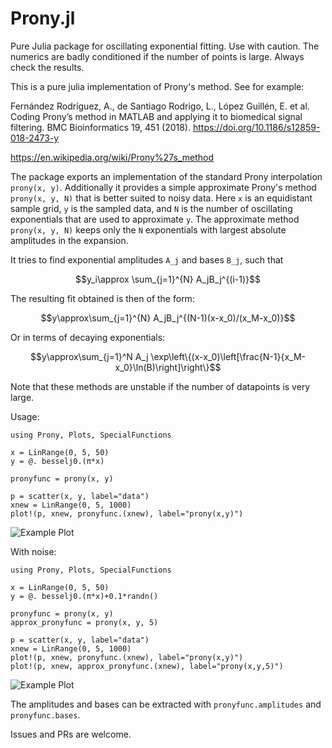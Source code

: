 
# Prony.jl
Pure Julia package for oscillating exponential fitting. Use with caution. The numerics are badly conditioned if the number of points is large. Always check the results.

This is a pure julia implementation of Prony's method. See for example:

Fernández Rodríguez, A., de Santiago Rodrigo, L., López Guillén, E. et al. Coding Prony’s method in MATLAB and applying it to biomedical signal filtering. BMC Bioinformatics 19, 451 (2018). https://doi.org/10.1186/s12859-018-2473-y

https://en.wikipedia.org/wiki/Prony%27s_method

The package exports an implementation of the standard Prony interpolation `prony(x, y)`. Additionally it provides a simple approximate Prony's method `prony(x, y, N)` that is better suited to noisy data. Here `x` is an equidistant sample grid, `y` is the sampled data, and `N` is the number of oscillating exponentials that are used to approximate `y`. The approximate method `prony(x, y, N)` keeps only the `N` exponentials with largest absolute amplitudes in the expansion.

It tries to find exponential amplitudes `A_j` and bases `B_j`, such that

$$y_i\approx \sum_{j=1}^{N} A_jB_j^{(i-1)}$$

The resulting fit obtained is then of the form:

$$y\approx\sum_{j=1}^{N} A_jB_j^{(N-1)(x-x_0)/(x_M-x_0)}$$

Or in terms of decaying exponentials:

$$y\approx\sum_{j=1}^N A_j \exp\left\{(x-x_0)\left[\frac{N-1}{x_M-x_0}\ln(B)\right]\right\}$$

Note that these methods are unstable if the number of datapoints is very large.

Usage:

```
using Prony, Plots, SpecialFunctions

x = LinRange(0, 5, 50)
y = @. besselj0.(π*x)

pronyfunc = prony(x, y)

p = scatter(x, y, label="data")
xnew = LinRange(0, 5, 1000)
plot!(p, xnew, pronyfunc.(xnew), label="prony(x,y)")
```

![Example Plot](prony_no_noise.png)

With noise:


```
using Prony, Plots, SpecialFunctions

x = LinRange(0, 5, 50)
y = @. besselj0.(π*x)+0.1*randn() 

pronyfunc = prony(x, y)
approx_pronyfunc = prony(x, y, 5)

p = scatter(x, y, label="data")
xnew = LinRange(0, 5, 1000)
plot!(p, xnew, pronyfunc.(xnew), label="prony(x,y)")
plot!(p, xnew, approx_pronyfunc.(xnew), label="prony(x,y,5)")
```

![Example Plot](prony.png)

The amplitudes and bases can be extracted with `pronyfunc.amplitudes` and `pronyfunc.bases`.

Issues and PRs are welcome.
